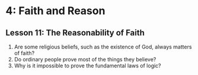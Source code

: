 # 4: Faith and Reason

## Lesson 11: The Reasonability of Faith

1. Are some religious beliefs, such as the existence of God, always
matters of faith?
2. Do ordinary people prove most of the things they believe?
3. Why is it impossible to prove the fundamental laws of logic?

